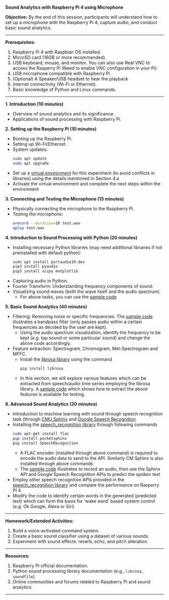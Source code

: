 **Sound Analytics with Raspberry Pi 4 using Microphone**

**Objective:** By the end of this session, participants will understand how to set up a microphone with the Raspberry Pi 4, capture audio, and conduct basic sound analytics.

---

**Prerequisites:**
1. Raspberry Pi 4 with Raspbian OS installed.
2. MicroSD card (16GB or more recommended).
3. USB keyboard, mouse, and monitor. You can also use Real VNC to access the Rasperry Pi (Need to enable VNC configuration in your Pi)
4. USB microphone compatible with Raspberry Pi.
5. (Optional) A Speaker/USB headset to hear the playback
6. Internet connectivity (Wi-Fi or Ethernet).
7. Basic knowledge of Python and Linux commands.

---

**1. Introduction (10 minutes)**
- Overview of sound analytics and its significance.
- Applications of sound processing with Raspberry Pi.

**2. Setting up the Raspberry Pi (10 minutes)**
- Booting up the Raspberry Pi.
- Setting up Wi-Fi/Ethernet.
- System updates:
  ```bash
  sudo apt update
  sudo apt upgrade
  ```
- Set up a [virtual environment](https://github.com/drfuzzi/INF2009_Setup) for this experiment (to avoid conflicts in libraries) using the details mentioned in Section 4.a
- Activate the virtual environment and complete the next steps within the environment

**3. Connecting and Testing the Microphone (15 minutes)**
- Physically connecting the microphone to the Raspberry Pi.
- Testing the microphone:
  ```bash
  arecord --duration=10 test.wav
  aplay test.wav
  ```

**4. Introduction to Sound Processing with Python (20 minutes)**
- Installing necessary Python libraries (may need additional libraries if not preinstalled with default python):
  ```bash
  sudo apt install portaudio19-dev
  pip3 install pyaudio
  pip3 install scipy matplotlib
  ```
- Capturing audio in Python.
- Fourier Transform: Understanding frequency components of sound.
- Visualizing sound waves (both the wave itself and the audio spectrum).
  - For above tasks, you can use the [sample code](Codes/microphone_streaming_with_spectrum.py)
  

**5. Basic Sound Analytics (40 minutes)**
- Filtering: Removing noise or specific frequencies. The [sample code](Codes/filtering_audio.py) illustrates a bandpass filter (only passes audio within a certain frequencies as decided by the user are kept).
  - Using the audio spectrum visualization, identify the frequency to be kept (e.g. tap sound or some particular sound) and change the above code accordingly.
- Feature extraction: Spectrogram, Chromogram, Mel-Spectrogram and MFFC.
  - Install the [librosa library](https://librosa.org/doc/latest/index.html) using the command
     ```bash
     pip install librosa
     ```
  - In this section, we will explore various features which can be extracted from speech/audio time series employing the librosa library. A [sample code](https://github.com/drfuzzi/INF2009_SoundAnalytics/blob/main/Codes/audio_features.py) which shows how to extract the above features is available for testing.
  

**6. Advanced Sound Analytics (20 minutes)**
- Introduction to machine learning with sound through speech recognition task (through [CMU Sphinx](https://cmusphinx.github.io/wiki/) and [Google Speech Recognition](https://github.com/Uberi/speech_recognition/tree/master/third-party/Source%20code%20for%20Google%20API%20Client%20Library%20for%20Python%20and%20its%20dependencies).
- Installing the [speech_recognition library](https://github.com/Uberi/speech_recognition#readme) through following commands
  ```bash
  sudo apt-get install flac
  pip install pocketsphinx
  pip install SpeechRecognition
  ```
  - A FLAC encoder (installed through above command) is required to encode the audio data to send to the API. Similarly CM Sphinx is also installed through above commands
  - The [sample code](Codes/microphone_recognition.py) illustrates to record an audio, then use the Sphinx API and Google Speech Recognition APIs to predict the spoken text
- Employ other speech recognition APIs provided in the [speech_recognition library](https://github.com/Uberi/speech_recognition#readme) and compare the performance on Rasperry PI 4
- Modify the code to identify certain words in the generated (predicted text) which can form the basis for 'wake word' based system control (e.g. Ok Google, Alexa or Siri) 
---

**Homework/Extended Activities:**
1. Build a voice-activated command system.
2. Create a basic sound classifier using a dataset of various sounds.
3. Experiment with sound effects: reverb, echo, and pitch alteration.

---

**Resources:**
1. Raspberry Pi official documentation.
2. Python sound processing library documentation (e.g., `librosa`, `soundfile`).
3. Online communities and forums related to Raspberry Pi and sound analytics.

---
